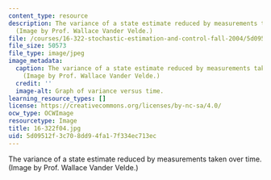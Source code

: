 ```yaml
---
content_type: resource
description: The variance of a state estimate reduced by measurements taken over time.
  (Image by Prof. Wallace Vander Velde.)
file: /courses/16-322-stochastic-estimation-and-control-fall-2004/5d09512f3c708dd94fa17f334ec713ec_16-322f04.jpg
file_size: 50573
file_type: image/jpeg
image_metadata:
  caption: The variance of a state estimate reduced by measurements taken over time.
    (Image by Prof. Wallace Vander Velde.)
  credit: ''
  image-alt: Graph of variance versus time.
learning_resource_types: []
license: https://creativecommons.org/licenses/by-nc-sa/4.0/
ocw_type: OCWImage
resourcetype: Image
title: 16-322f04.jpg
uid: 5d09512f-3c70-8dd9-4fa1-7f334ec713ec
---
```

The variance of a state estimate reduced by measurements taken over time. (Image by Prof. Wallace Vander Velde.)
